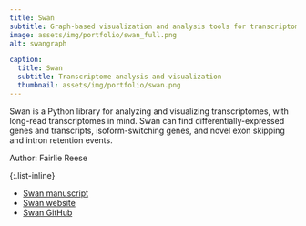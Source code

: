 ```yaml
---
title: Swan
subtitle: Graph-based visualization and analysis tools for transcriptomes
image: assets/img/portfolio/swan_full.png
alt: swangraph

caption:
  title: Swan
  subtitle: Transcriptome analysis and visualization
  thumbnail: assets/img/portfolio/swan.png
---
```

Swan is a Python library for analyzing and visualizing transcriptomes, with long-read transcriptomes in mind. Swan can find differentially-expressed genes and transcripts, isoform-switching genes, and novel exon skipping and intron retention events. 

Author: Fairlie Reese

{:.list-inline}
- [Swan manuscript](https://www.biorxiv.org/content/10.1101/2020.06.09.143024v1)
- [Swan website](https://freese.gitbook.io/swan/)
- [Swan GitHub](https://github.com/mortazavilab/swan_vis)

